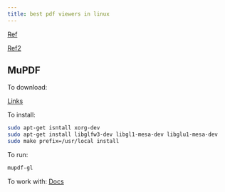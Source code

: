 ```yaml
---
title: best pdf viewers in linux
---
```


[Ref](https://askubuntu.com/questions/18495/what-pdf-viewers-are-available-for-ubuntu)

[Ref2](https://www.pdfgear.com/pdf-editor-reader/best-pdf-reader-for-linux.htm)

## MuPDF

To download:

[Links](https://mupdf.com/releases/index.html)

To install:

```bash
sudo apt-get isntall xorg-dev
sudo apt-get install libglfw3-dev libgl1-mesa-dev libglu1-mesa-dev
sudo make prefix=/usr/local install
```

To run:

```bash
mupdf-gl 
```

To work with:
[Docs](https://mupdf.readthedocs.io/en/latest/mupdf-command-line.html#mupdf-command-line-mupdf-gl)
